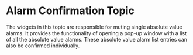 # Alarm Confirmation Topic

The widgets in this topic are responsible for muting single absolute value alarms. It provides the functionality of opening a pop-up window with a list of all the absolute value alarms.
These absolute value alarm list entries can also be confirmed individually.
